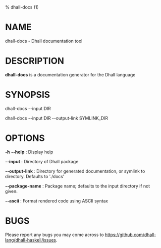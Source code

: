 % dhall-docs (1)

# NAME

dhall-docs - Dhall documentation tool

# DESCRIPTION

**dhall-docs** is a documentation generator for the Dhall language

# SYNOPSIS

  dhall-docs -\-input DIR

  dhall-docs -\-input DIR -\-output-link SYMLINK\_DIR

# OPTIONS

**-h** **-\-help**
:   Display help

**-\-input**
:   Directory of Dhall package

**-\-output-link**
:   Directory for generated documentation, or symlink to directory. Defaults to
 \'./docs\'

**-\-package-name**
:   Package name; defaults to the input directory if not given.

**-\-ascii**
:   Format rendered code using ASCII syntax

# BUGS

Please report any bugs you may come across to
https://github.com/dhall-lang/dhall-haskell/issues.
